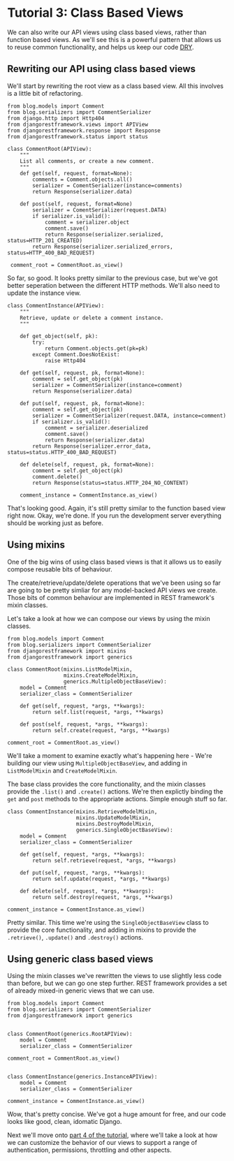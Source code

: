 # Tutorial 3: Class Based Views

We can also write our API views using class based views, rather than function based views.  As we'll see this is a powerful pattern that allows us to reuse common functionality, and helps us keep our code [DRY][1].

## Rewriting our API using class based views

We'll start by rewriting the root view as a class based view.  All this involves is a little bit of refactoring.

    from blog.models import Comment
    from blog.serializers import CommentSerializer
    from django.http import Http404
    from djangorestframework.views import APIView
    from djangorestframework.response import Response
    from djangorestframework.status import status

    class CommentRoot(APIView):
        """
        List all comments, or create a new comment.
        """ 
        def get(self, request, format=None):
            comments = Comment.objects.all()
            serializer = ComentSerializer(instance=comments)
            return Response(serializer.data)

        def post(self, request, format=None)
            serializer = ComentSerializer(request.DATA)
            if serializer.is_valid():
                comment = serializer.object
                comment.save()
                return Response(serializer.serialized, status=HTTP_201_CREATED)
            return Response(serializer.serialized_errors, status=HTTP_400_BAD_REQUEST)

     comment_root = CommentRoot.as_view()

So far, so good.  It looks pretty similar to the previous case, but we've got better seperation between the different HTTP methods.  We'll also need to update the instance view. 

    class CommentInstance(APIView):
        """
        Retrieve, update or delete a comment instance.
        """
 
        def get_object(self, pk):
            try:
                return Comment.objects.get(pk=pk)
            except Comment.DoesNotExist:
                raise Http404
 
        def get(self, request, pk, format=None):
            comment = self.get_object(pk)
            serializer = CommentSerializer(instance=comment)
            return Response(serializer.data)
    
        def put(self, request, pk, format=None):
            comment = self.get_object(pk)
            serializer = CommentSerializer(request.DATA, instance=comment)
            if serializer.is_valid():
                comment = serializer.deserialized
                comment.save()
                return Response(serializer.data)
            return Response(serializer.error_data, status=status.HTTP_400_BAD_REQUEST)

        def delete(self, request, pk, format=None):
            comment = self.get_object(pk)
            comment.delete()
            return Response(status=status.HTTP_204_NO_CONTENT)

        comment_instance = CommentInstance.as_view()

That's looking good.  Again, it's still pretty similar to the function based view right now.
Okay, we're done.  If you run the development server everything should be working just as before.

## Using mixins

One of the big wins of using class based views is that it allows us to easily compose reusable bits of behaviour.

The create/retrieve/update/delete operations that we've been using so far are going to be pretty simliar for any model-backed API views we create.  Those bits of common behaviour are implemented in REST framework's mixin classes.

Let's take a look at how we can compose our views by using the mixin classes.

    from blog.models import Comment
    from blog.serializers import CommentSerializer
    from djangorestframework import mixins
    from djangorestframework import generics

    class CommentRoot(mixins.ListModelMixin,
                      mixins.CreateModelMixin,
                      generics.MultipleObjectBaseView):
        model = Comment
        serializer_class = CommentSerializer

        def get(self, request, *args, **kwargs):
            return self.list(request, *args, **kwargs)

        def post(self, request, *args, **kwargs):
            return self.create(request, *args, **kwargs)

    comment_root = CommentRoot.as_view()

We'll take a moment to examine exactly what's happening here - We're building our view using `MultipleObjectBaseView`, and adding in `ListModelMixin` and `CreateModelMixin`.

The base class provides the core functionality, and the mixin classes provide the `.list()` and `.create()` actions.  We're then explictly binding the `get` and `post` methods to the appropriate actions.  Simple enough stuff so far.

    class CommentInstance(mixins.RetrieveModelMixin,
                          mixins.UpdateModelMixin,
                          mixins.DestroyModelMixin,
                          generics.SingleObjectBaseView):
        model = Comment
        serializer_class = CommentSerializer

        def get(self, request, *args, **kwargs):
            return self.retrieve(request, *args, **kwargs)

        def put(self, request, *args, **kwargs):
            return self.update(request, *args, **kwargs)

        def delete(self, request, *args, **kwargs):
            return self.destroy(request, *args, **kwargs)

    comment_instance = CommentInstance.as_view()

Pretty similar.  This time we're using the `SingleObjectBaseView` class to provide the core functionality, and adding in mixins to provide the `.retrieve()`, `.update()` and `.destroy()` actions.

## Using generic class based views

Using the mixin classes we've rewritten the views to use slightly less code than before, but we can go one step further.  REST framework provides a set of already mixed-in generic views that we can use.

    from blog.models import Comment
    from blog.serializers import CommentSerializer
    from djangorestframework import generics


    class CommentRoot(generics.RootAPIView):
        model = Comment
        serializer_class = CommentSerializer

    comment_root = CommentRoot.as_view()


    class CommentInstance(generics.InstanceAPIView):
        model = Comment
        serializer_class = CommentSerializer

    comment_instance = CommentInstance.as_view()


Wow, that's pretty concise.  We've got a huge amount for free, and our code looks like good, clean, idomatic Django.

Next we'll move onto [part 4 of the tutorial][2], where we'll take a look at how we can  customize the behavior of our views to support a range of authentication, permissions, throttling and other aspects.

[1]: http://en.wikipedia.org/wiki/Don't_repeat_yourself
[2]: 4-authentication-permissions-and-throttling.md
